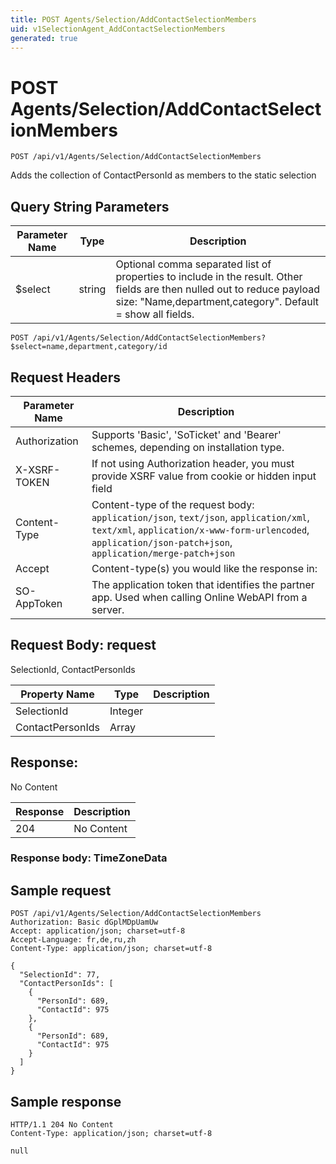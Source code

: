 ```yaml
---
title: POST Agents/Selection/AddContactSelectionMembers
uid: v1SelectionAgent_AddContactSelectionMembers
generated: true
---
```


# POST Agents/Selection/AddContactSelectionMembers

```http
POST /api/v1/Agents/Selection/AddContactSelectionMembers
```

Adds the collection of ContactPersonId as members to the static selection







## Query String Parameters

| Parameter Name | Type |  Description |
|----------------|------|--------------|
| $select | string |  Optional comma separated list of properties to include in the result. Other fields are then nulled out to reduce payload size: "Name,department,category". Default = show all fields. |

```http
POST /api/v1/Agents/Selection/AddContactSelectionMembers?$select=name,department,category/id
```


## Request Headers

| Parameter Name | Description |
|----------------|-------------|
| Authorization  | Supports 'Basic', 'SoTicket' and 'Bearer' schemes, depending on installation type. |
| X-XSRF-TOKEN   | If not using Authorization header, you must provide XSRF value from cookie or hidden input field |
| Content-Type | Content-type of the request body: `application/json`, `text/json`, `application/xml`, `text/xml`, `application/x-www-form-urlencoded`, `application/json-patch+json`, `application/merge-patch+json` |
| Accept         | Content-type(s) you would like the response in:  |
| SO-AppToken | The application token that identifies the partner app. Used when calling Online WebAPI from a server. |

## Request Body: request 

SelectionId, ContactPersonIds 

| Property Name | Type |  Description |
|----------------|------|--------------|
| SelectionId | Integer |  |
| ContactPersonIds | Array |  |

## Response:

No Content

| Response | Description |
|----------------|-------------|
| 204 | No Content |

### Response body: TimeZoneData


## Sample request

```http!
POST /api/v1/Agents/Selection/AddContactSelectionMembers
Authorization: Basic dGplMDpUamUw
Accept: application/json; charset=utf-8
Accept-Language: fr,de,ru,zh
Content-Type: application/json; charset=utf-8

{
  "SelectionId": 77,
  "ContactPersonIds": [
    {
      "PersonId": 689,
      "ContactId": 975
    },
    {
      "PersonId": 689,
      "ContactId": 975
    }
  ]
}
```

## Sample response

```http_
HTTP/1.1 204 No Content
Content-Type: application/json; charset=utf-8

null
```